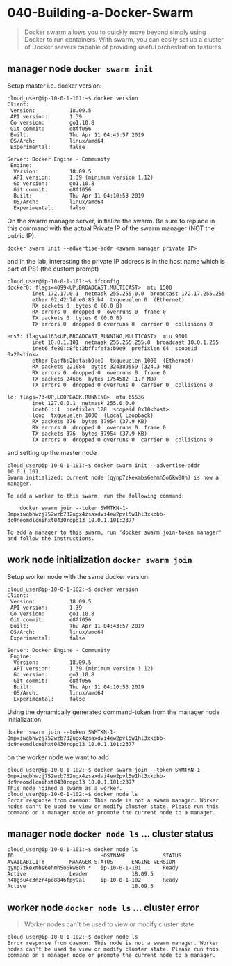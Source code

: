 # 040-Building-a-Docker-Swarm

> Docker swarm allows you to quickly move beyond simply using Docker to run containers. With swarm, you can easily set up a cluster of Docker servers capable of providing useful orchestration features


## manager node `docker swarm init`


Setup master i.e. docker version:
```
cloud_user@ip-10-0-1-101:~$ docker version
Client:
 Version:           18.09.5
 API version:       1.39
 Go version:        go1.10.8
 Git commit:        e8ff056
 Built:             Thu Apr 11 04:43:57 2019
 OS/Arch:           linux/amd64
 Experimental:      false

Server: Docker Engine - Community
 Engine:
  Version:          18.09.5
  API version:      1.39 (minimum version 1.12)
  Go version:       go1.10.8
  Git commit:       e8ff056
  Built:            Thu Apr 11 04:10:53 2019
  OS/Arch:          linux/amd64
  Experimental:     false

```


On the swarm manager server, initialize the swarm. Be sure to replace <swarm manager private IP> in this command with the actual Private IP of the swarm manager (NOT the public IP).

```
docker swarm init --advertise-addr <swarm manager private IP>
```

and in the lab, interesting the private IP address is in the host name which is part of PS1 (the custom prompt)
```
cloud_user@ip-10-0-1-101:~$ ifconfig
docker0: flags=4099<UP,BROADCAST,MULTICAST>  mtu 1500
        inet 172.17.0.1  netmask 255.255.0.0  broadcast 172.17.255.255
        ether 02:42:7d:e0:85:b4  txqueuelen 0  (Ethernet)
        RX packets 0  bytes 0 (0.0 B)
        RX errors 0  dropped 0  overruns 0  frame 0
        TX packets 0  bytes 0 (0.0 B)
        TX errors 0  dropped 0 overruns 0  carrier 0  collisions 0

ens5: flags=4163<UP,BROADCAST,RUNNING,MULTICAST>  mtu 9001
        inet 10.0.1.101  netmask 255.255.255.0  broadcast 10.0.1.255
        inet6 fe80::8fb:2bff:fefa:b9e9  prefixlen 64  scopeid 0x20<link>
        ether 0a:fb:2b:fa:b9:e9  txqueuelen 1000  (Ethernet)
        RX packets 221684  bytes 324389559 (324.3 MB)
        RX errors 0  dropped 0  overruns 0  frame 0
        TX packets 24606  bytes 1754582 (1.7 MB)
        TX errors 0  dropped 0 overruns 0  carrier 0  collisions 0

lo: flags=73<UP,LOOPBACK,RUNNING>  mtu 65536
        inet 127.0.0.1  netmask 255.0.0.0
        inet6 ::1  prefixlen 128  scopeid 0x10<host>
        loop  txqueuelen 1000  (Local Loopback)
        RX packets 376  bytes 37954 (37.9 KB)
        RX errors 0  dropped 0  overruns 0  frame 0
        TX packets 376  bytes 37954 (37.9 KB)
        TX errors 0  dropped 0 overruns 0  carrier 0  collisions 0
```
and setting up the master node
```
cloud_user@ip-10-0-1-101:~$ docker swarm init --advertise-addr  10.0.1.101
Swarm initialized: current node (qynp7zkexmbs6ehmh5o6kw80h) is now a manager.

To add a worker to this swarm, run the following command:

    docker swarm join --token SWMTKN-1-0mpxiwqbhwzj752wzb732ugx4zsaxdvi4ew2pvl5w1hl3xkobb-dc9neomdlcnihxt0430ropq13 10.0.1.101:2377

To add a manager to this swarm, run 'docker swarm join-token manager' and follow the instructions.
```


## work node initialization `docker swarm join`

Setup worker node with the same docker version:
```
cloud_user@ip-10-0-1-102:~$ docker version
Client:
 Version:           18.09.5
 API version:       1.39
 Go version:        go1.10.8
 Git commit:        e8ff056
 Built:             Thu Apr 11 04:43:57 2019
 OS/Arch:           linux/amd64
 Experimental:      false

Server: Docker Engine - Community
 Engine:
  Version:          18.09.5
  API version:      1.39 (minimum version 1.12)
  Go version:       go1.10.8
  Git commit:       e8ff056
  Built:            Thu Apr 11 04:10:53 2019
  OS/Arch:          linux/amd64
  Experimental:     false

```
 
Using the dynamically generated command-token from the manager node initialization
```
docker swarm join --token SWMTKN-1-0mpxiwqbhwzj752wzb732ugx4zsaxdvi4ew2pvl5w1hl3xkobb-dc9neomdlcnihxt0430ropq13 10.0.1.101:2377
```
on the worker node we want to add
```
cloud_user@ip-10-0-1-102:~$ docker swarm join --token SWMTKN-1-0mpxiwqbhwzj752wzb732ugx4zsaxdvi4ew2pvl5w1hl3xkobb-dc9neomdlcnihxt0430ropq13 10.0.1.101:2377
This node joined a swarm as a worker.
cloud_user@ip-10-0-1-102:~$ docker node ls
Error response from daemon: This node is not a swarm manager. Worker nodes can't be used to view or modify cluster state. Please run this command on a manager node or promote the current node to a manager.

```

## manager node `docker node ls` ... cluster status

```
cloud_user@ip-10-0-1-101:~$ docker node ls
ID                            HOSTNAME            STATUS              AVAILABILITY        MANAGER STATUS      ENGINE VERSION
qynp7zkexmbs6ehmh5o6kw80h *   ip-10-0-1-101       Ready               Active              Leader              18.09.5
h48gsu4c3nzr4pc8846fpy9al     ip-10-0-1-102       Ready               Active                                  18.09.5

```

## worker node `docker node ls` ... cluster error

> Worker nodes can't be used to view or modify cluster state

```
cloud_user@ip-10-0-1-102:~$ docker node ls
Error response from daemon: This node is not a swarm manager. Worker nodes can't be used to view or modify cluster state. Please run this command on a manager node or promote the current node to a manager.
```
